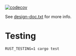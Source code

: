 [![codecov](https://codecov.io/gh/jrheard/rask/branch/main/graph/badge.svg?token=BAZT2L4F24)](https://codecov.io/gh/jrheard/rask)

See [design-doc.txt](design-doc.txt) for more info.

Testing
=======

`RUST_TESTING=1 cargo test`
